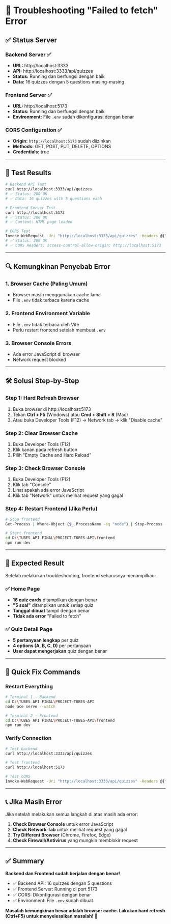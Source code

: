 # 🔧 Troubleshooting "Failed to fetch" Error

## ✅ Status Server

### Backend Server ✅
- **URL:** http://localhost:3333
- **API:** http://localhost:3333/api/quizzes
- **Status:** Running dan berfungsi dengan baik
- **Data:** 16 quizzes dengan 5 questions masing-masing

### Frontend Server ✅
- **URL:** http://localhost:5173
- **Status:** Running dan berfungsi dengan baik
- **Environment:** File `.env` sudah dikonfigurasi dengan benar

### CORS Configuration ✅
- **Origin:** `http://localhost:5173` sudah diizinkan
- **Methods:** GET, POST, PUT, DELETE, OPTIONS
- **Credentials:** true

---

## 🧪 Test Results

```bash
# Backend API Test
curl http://localhost:3333/api/quizzes
# ✅ Status: 200 OK
# ✅ Data: 16 quizzes with 5 questions each

# Frontend Server Test  
curl http://localhost:5173
# ✅ Status: 200 OK
# ✅ Content: HTML page loaded

# CORS Test
Invoke-WebRequest -Uri "http://localhost:3333/api/quizzes" -Headers @{"Origin"="http://localhost:5173"}
# ✅ Status: 200 OK
# ✅ CORS Headers: access-control-allow-origin: http://localhost:5173
```

---

## 🔍 Kemungkinan Penyebab Error

### 1. **Browser Cache** (Paling Umum)
- Browser masih menggunakan cache lama
- File `.env` tidak terbaca karena cache

### 2. **Frontend Environment Variable**
- File `.env` tidak terbaca oleh Vite
- Perlu restart frontend setelah membuat `.env`

### 3. **Browser Console Errors**
- Ada error JavaScript di browser
- Network request blocked

---

## 🛠️ Solusi Step-by-Step

### **Step 1: Hard Refresh Browser**
1. Buka browser di http://localhost:5173
2. Tekan **Ctrl + F5** (Windows) atau **Cmd + Shift + R** (Mac)
3. Atau buka Developer Tools (F12) → Network tab → klik "Disable cache"

### **Step 2: Clear Browser Cache**
1. Buka Developer Tools (F12)
2. Klik kanan pada refresh button
3. Pilih "Empty Cache and Hard Reload"

### **Step 3: Check Browser Console**
1. Buka Developer Tools (F12)
2. Klik tab "Console"
3. Lihat apakah ada error JavaScript
4. Klik tab "Network" untuk melihat request yang gagal

### **Step 4: Restart Frontend (Jika Perlu)**
```bash
# Stop frontend
Get-Process | Where-Object {$_.ProcessName -eq "node"} | Stop-Process -Force

# Start frontend
cd D:\TUBES API FINAL\PROJECT-TUBES-API\frontend
npm run dev
```

---

## 🎯 Expected Result

Setelah melakukan troubleshooting, frontend seharusnya menampilkan:

### ✅ Home Page
- **16 quiz cards** ditampilkan dengan benar
- **"5 soal"** ditampilkan untuk setiap quiz
- **Tanggal dibuat** tampil dengan benar
- **Tidak ada error** "Failed to fetch"

### ✅ Quiz Detail Page
- **5 pertanyaan lengkap** per quiz
- **4 options (A, B, C, D)** per pertanyaan
- **User dapat mengerjakan** quiz dengan benar

---

## 🚀 Quick Fix Commands

### **Restart Everything**
```bash
# Terminal 1 - Backend
cd D:\TUBES API FINAL\PROJECT-TUBES-API
node ace serve --watch

# Terminal 2 - Frontend  
cd D:\TUBES API FINAL\PROJECT-TUBES-API\frontend
npm run dev
```

### **Verify Connection**
```bash
# Test backend
curl http://localhost:3333/api/quizzes

# Test frontend
curl http://localhost:5173

# Test CORS
Invoke-WebRequest -Uri "http://localhost:3333/api/quizzes" -Headers @{"Origin"="http://localhost:5173"}
```

---

## 📞 Jika Masih Error

Jika setelah melakukan semua langkah di atas masih ada error:

1. **Check Browser Console** untuk error JavaScript
2. **Check Network Tab** untuk melihat request yang gagal
3. **Try Different Browser** (Chrome, Firefox, Edge)
4. **Check Firewall/Antivirus** yang mungkin memblokir request

---

## ✅ Summary

**Backend dan Frontend sudah berjalan dengan benar!**

- ✅ Backend API: 16 quizzes dengan 5 questions
- ✅ Frontend Server: Running di port 5173
- ✅ CORS: Dikonfigurasi dengan benar
- ✅ Environment: File `.env` sudah dibuat

**Masalah kemungkinan besar adalah browser cache. Lakukan hard refresh (Ctrl+F5) untuk menyelesaikan masalah!** 🎉
